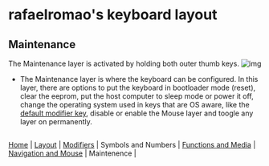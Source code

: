 # rafaelromao's keyboard layout

## Maintenance
The Maintenance layer is activated by holding both outer thumb keys.
![img](https://i.imgur.com/8mNeLvh.png)
- The Maintenance layer is where the keyboard can be configured. In this layer, there are options to put the keyboard in bootloader mode (reset), clear the eeprom, put the host computer to sleep mode or power it off, change the operating system used in keys that are OS aware, like the [default modifier key](modifiers.md), disable or enable the Mouse layer and toogle any layer on permanently.

##
[Home](../readme.md) | 
[Layout](layout.md) |
[Modifiers](modifiers.md) |
Symbols and Numbers |
[Functions and Media](functions.md) | 
[Navigation and Mouse](navigation.md) |
Maintenence |
